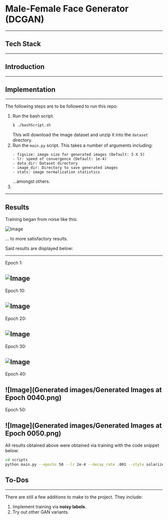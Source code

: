 # Male-Female Face Generator (DCGAN)

---
## Tech Stack

---
## Introduction

---
## Implementation

---
The following steps are to be followed to run this repo:
1. Run the bash script.
    ```bash
    $ ./bashScript.sh
    ```
   This will download the image dataset and unzip it into the `dataset` directory.
2. Run the `main.py` script. This takes a number of arguments including:
    ```
    - figsize: image size for generated images (Default: 5 X 5)
    - lr: speed of convergence (Default: 1e-4)
    - data_dir: Dataset directory
    - image_dir: Directory to save generated images
    - stats: image normalization statistics
    ```
   ...amongst others.
3. 
---
## Results

Training began from noise like this:

![Image](Generated_images/Generated_Images_at_Epoch_0000.png)

... to more satisfactory results.


Said results are displayed below:

---

Epoch 1:

![Image](Generated_images/Generated_Images_at_Epoch_0001.png)
---
Epoch 10:

![Image](Generated_images/Generated_Images_at_Epoch_0010.png)
---
Epoch 20:

![Image](Generated_images/Generated_Images_at_Epoch_0020.png)
---
Epoch 30:

![Image](Generated_images/Generated_Images_at_Epoch_0030.png)
---
Epoch 40:

![Image](Generated images/Generated Images at Epoch 0040.png)
---
Epoch 50:

![Image](Generated images/Generated Images at Epoch 0050.png)
---

All results obtained above were obtained via training with the code snippet below:
```bash
cd scripts
python main.py --epochs 50 --lr 2e-4 --decay_rate .001 --style solarizedd
```
## To-Dos

---
There are still a few additions to make to the project. They include:
1. Implement training via **noisy labels**.
2. Try out other GAN variants.

